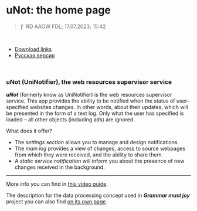 # uNot: the home page
> **ƒ** &nbsp;RD AAOW FDL; 17.07.2023; 15:42

&nbsp;



- [Download links](https://adslbarxatov.github.io/DPArray#unot-uninotifier)
- [Русская версия](https://adslbarxatov.github.io/UniNotifier/ru)

&nbsp;



### uNot (UniNotifier), the web resources supervisor service

***uNot*** (formerly know as UniNotifier) is the web resources supervisor service. This app provides the ability
to be notified when the status of user-specified websites changes. In other words, about their updates,
which will be presented in the form of a text log. Only what the user has specified is loaded – all other
objects (including ads) are ignored.

What does it offer?
- The *settings section* allows you to manage and design notifications.
- The *main log* provides a view of changes, access to source webpages from which they were received, and the ability to share them.
- A *static service notification* will inform you about the presence of new changes received in the background.

---

More info you can find in [this video guide](https://youtu.be/seFfQkfL6Sk).

The description for the data processing concept used in ***Grammar must joy*** project you can also find
[on its own page](https://adslbarxatov.github.io/UniNotifier/GMJ_en).
